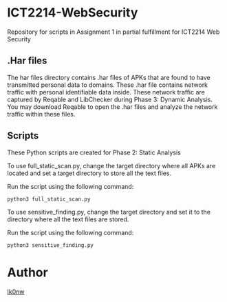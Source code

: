 # ICT2214-WebSecurity
Repository for scripts in Assignment 1 in partial fulfillment for ICT2214 Web Security

## .Har files
The har files directory contains .har files of APKs that are found to have transmitted personal data to domains.
These .har file contains network traffic with personal identifiable data inside. 
These network traffic are captured by Reqable and LibChecker during Phase 3: Dynamic Analysis.
You may download Reqable to open the .har files and analyze the network traffic within these files.

## Scripts
These Python scripts are created for Phase 2: Static Analysis

To use full_static_scan.py, change the target directory where all APKs are located and set a target directory to store all the text files.

Run the script using the following command:
```
python3 full_static_scan.py
```

To use sensitive_finding.py, change the target directory and set it to the directory where all the text files are stored.

Run the script using the following command:
```
python3 sensitive_finding.py
```

# Author
[Ik0nw](https://github.com/Ik0nw)
